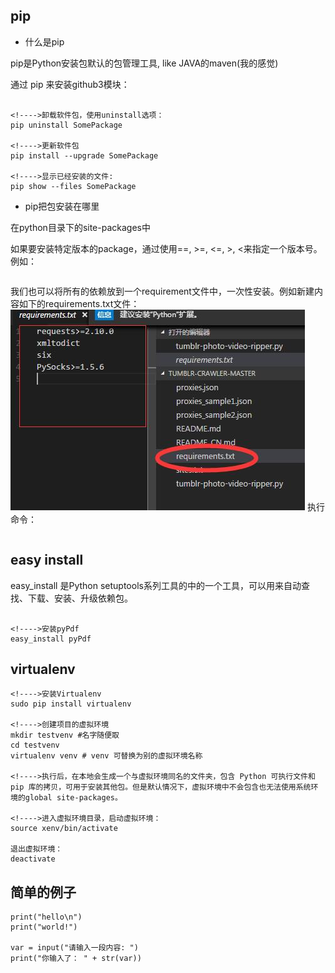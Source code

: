 ## pip
- 什么是pip

pip是Python安装包默认的包管理工具, like JAVA的maven(我的感觉)

通过 pip 来安装github3模块：
```pip install github3.py

<!---->卸载软件包，使用uninstall选项：
pip uninstall SomePackage 

<!---->更新软件包
pip install --upgrade SomePackage

<!---->显示已经安装的文件:
pip show --files SomePackage
```

- pip把包安装在哪里

在python目录下的site-packages中

如果要安装特定版本的package，通过使用==, >=, <=, >, <来指定一个版本号。例如：
```pip install 'Markdown<2.0'
```

我们也可以将所有的依赖放到一个requirement文件中，一次性安装。例如新建内容如下的requirements.txt文件：
![0.png](./images/0.jpg)
执行命令：
```pip install -r requirements.txt
```

## easy install
easy_install 是Python setuptools系列工具的中的一个工具，可以用来自动查找、下载、安装、升级依赖包。
```sudo apt-get install python-setuptools

<!---->安装pyPdf
easy_install pyPdf
```

## virtualenv

```
<!---->安装Virtualenv
sudo pip install virtualenv

<!---->创建项目的虚拟环境
mkdir testvenv #名字随便取
cd testvenv
virtualenv venv # venv 可替换为别的虚拟环境名称

<!---->执行后，在本地会生成一个与虚拟环境同名的文件夹，包含 Python 可执行文件和 pip 库的拷贝，可用于安装其他包。但是默认情况下，虚拟环境中不会包含也无法使用系统环境的global site-packages。

<!---->进入虚拟环境目录，启动虚拟环境：
source xenv/bin/activate

退出虚拟环境：
deactivate
```



## 简单的例子
```import socket
print("hello\n")
print("world!")

var = input("请输入一段内容: ")
print("你输入了： " + str(var))
```
